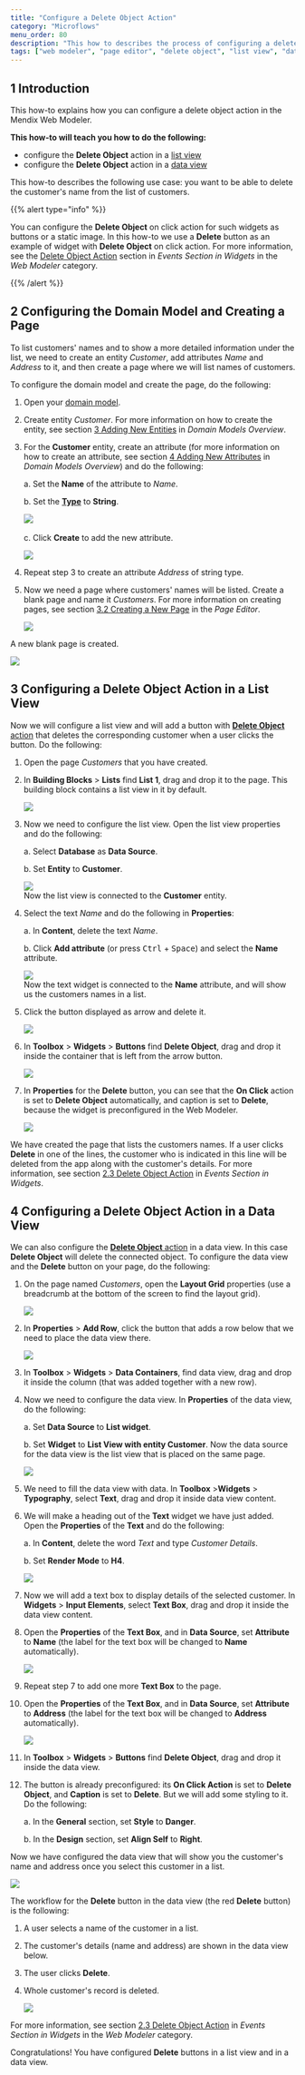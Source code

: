 ```yaml
---
title: "Configure a Delete Object Action"
category: "Microflows"
menu_order: 80
description: "This how to describes the process of configuring a delete object action in a data view and a list view in the Mendix Web Modeler."
tags: ["web modeler", "page editor", "delete object", "list view", "data view", "how to"]
---
```


## 1 Introduction 

This how-to explains how you can configure a delete object action in the Mendix Web Modeler. 

**This how-to will teach you how to do the following:**

* configure the **Delete Object** action in a [list view](page-editor-data-view-list-view#list-view-properties)
* configure the **Delete Object** action in a [data view](page-editor-data-view-list-view#data-view-properties)

This how-to describes the following use case:  you want to be able to delete the customer's name from the list of customers. 

{{% alert type="info" %}}

You can configure the **Delete Object** on click action for such widgets as buttons or a static image. In this how-to we use a **Delete** button as an example of widget with **Delete Object** on click action. For more information, see the [Delete Object Action](page-editor-widgets-events-section#delete-object-action) section in *Events Section in Widgets* in the *Web Modeler* category.

{{% /alert %}}

## 2 Configuring the Domain Model and Creating a Page

To list customers' names and to show a more detailed information under the list, we need to create an entity *Customer*, add attributes *Name* and *Address* to it, and then create a page where we will list names of customers. 

To configure the domain model and create the page, do the following:

1. Open your [domain model](domain-models).

2. Create entity *Customer*. For more information on how to create the entity, see section [3 Adding New Entities](domain-models) in *Domain Models Overview*.

3.  For the **Customer** entity, create an attribute (for more information on how to create an attribute, see section [4 Adding New Attributes](domain-models) in *Domain Models Overview*) and do the following:<br/>

    a. Set the **Name** of the attribute to *Name*.<br/>
    
    b. Set the [**Type**](domain-models-attributes) to **String**.<br/>

    ![](attachments/microflows-how-to-configure-delete-object/name-attribute.png)<br/>    
    c. Click **Create** to add the new attribute.<br/>

    ![](attachments/microflows-how-to-configure-delete-object/customer-entity.png)

4. Repeat step 3 to create an attribute *Address* of string type.

5.  Now we need a page where customers' names will be listed. Create a blank page and name it *Customers*. For more information on creating pages, see section [3.2 Creating a New Page](page-editor) in the *Page Editor*.<br/>

    ![](attachments/microflows-how-to-configure-delete-object/create-page.png)

A new blank page is created.

![](attachments/microflows-how-to-configure-delete-object/blank-page-created.png)

## 3 Configuring a Delete Object Action in a List View

Now we will configure a list view and will add a button with [**Delete Object** action](page-editor-widgets-events-section#delete-object-action) that deletes the corresponding customer when a user clicks the button. Do the following:

1. Open the page *Customers* that you have created.

2.  In **Building Blocks** > **Lists** find **List 1**, drag and drop it to the page. This building block contains a list view in it by default.

    ![](attachments/microflows-how-to-configure-delete-object/list-1.png)

3.  Now we need to configure the list view. Open the list view properties and do the following: <br/>

    a.  Select **Database** as **Data Source**.<br/>

    b.  Set **Entity** to **Customer**.<br/>

    ![](attachments/microflows-how-to-configure-delete-object/list-view-properties.png) <br/>
    Now the list view is connected to the **Customer** entity. <br/>

4.  Select the text *Name* and do the following in **Properties**:<br/>

    a. In **Content**, delete the text *Name*.<br/>

    b. Click **Add attribute** (or press <kbd>Ctrl</kbd> + <kbd>Space</kbd>) and select the **Name** attribute. <br/>

    ![](attachments/microflows-how-to-configure-delete-object/text-content.png)<br/>
    Now the text widget is connected to the **Name** attribute, and will show us the customers names in a list.<br/>

5.  Click the button displayed as arrow and delete it.

    ![](attachments/microflows-how-to-configure-delete-object/arrow-button.png)

6.  In **Toolbox** > **Widgets** > **Buttons** find **Delete Object**, drag and drop it inside the container that is left from the arrow button. 

    ![](attachments/microflows-how-to-configure-delete-object/container-for-the-delete-button.png)

7.  In **Properties** for the **Delete** button, you can see that the **On Click** action is set to **Delete Object** automatically, and caption is set to **Delete**, because the widget is preconfigured in the Web Modeler.

    ![](attachments/microflows-how-to-configure-delete-object/delete-button-properties.png)

We have created the page that lists the customers names. If a user clicks **Delete** in one of the lines, the customer who is indicated in this line will be deleted from the app along with the customer's details. For more information, see section [2.3 Delete Object Action](page-editor-widgets-events-section#delete-object-action) in *Events Section in Widgets*.

## 4 Configuring a Delete Object Action in a Data View

We can also configure the [**Delete Object** action](page-editor-widgets-events-section#delete-object-action) in a data view. In this case **Delete Object** will delete the connected object. To configure the data view and the **Delete** button on your page, do the following:

1.  On the page named *Customers*, open the **Layout Grid** properties (use a breadcrumb at the bottom of the screen to find the layout grid).

    ![](attachments/microflows-how-to-configure-delete-object/breadcrumb.png)

2.  In **Properties** > **Add Row**, click the button that adds a row below that we need to place the data view there. 

    ![](attachments/microflows-how-to-configure-delete-object/add-row.png)

3. In **Toolbox** > **Widgets** > **Data Containers**, find data view, drag and drop it inside the column (that was added together with a new row).

4.  Now we need to configure the data view. In **Properties** of the data view, do the following: <br/>

    a. Set **Data Source** to **List widget**.<br/>

    b. Set **Widget** to **List View with entity Customer**. Now the data source for the data view is the list view that is placed on the same page.<br/>

    ![](attachments/microflows-how-to-configure-delete-object/data-view-list-widget.png)

5. We need to fill the data view with data. In **Toolbox** >**Widgets** > **Typography**, select **Text**, drag and drop it inside data view content. 

6.  We will make a heading out of the **Text** widget we have just added. Open the **Properties** of the **Text** and do the following:<br/>

    a. In **Content**, delete the word *Text* and type *Customer Details*.<br/>

    b. Set **Render Mode** to **H4**. <br/>

    ![](attachments/microflows-how-to-configure-delete-object/text-heading4.png)<br/>

7. Now we will add a text box to display details of the selected customer. In **Widgets** > **Input Elements**, select **Text Box**, drag and drop it inside the data view content. 

8.  Open the **Properties** of the **Text Box**, and in **Data Source**, set **Attribute** to **Name** (the label for the text box will be changed to **Name** automatically).  

    ![](attachments/microflows-how-to-configure-delete-object/text-box-name.png)

9. Repeat step 7 to add one more **Text Box** to the page.

10. Open the **Properties** of the **Text Box**, and in **Data Source**, set **Attribute** to **Address** (the label for the text box will be changed to **Address** automatically).

    ![](attachments/microflows-how-to-configure-delete-object/text-box-address.png)

11. In **Toolbox** > **Widgets** > **Buttons** find **Delete Object**, drag and drop it inside the data view. 

12. The button is already preconfigured: its **On Click Action** is set to **Delete Object**, and **Caption** is set to **Delete**. But we will add some styling to it. Do the following:<br/>

    a. In the **General** section, set **Style** to **Danger**.<br/>

    b. In the **Design** section, set **Align Self** to **Right**.<br/>

Now we have configured the data view that will show you the customer's name and address once you select this customer in a list. 

![](attachments/microflows-how-to-configure-delete-object/configured-page.png)

The workflow for the **Delete** button in the data view (the red **Delete** button) is the following:

1. A user selects a name of the customer in a list.

2. The customer's details (name and address) are shown in the data view below. 

3. The user clicks **Delete**.

4. Whole customer's record is deleted.

   ![](attachments/microflows-how-to-configure-delete-object/published-page-example.png)

For more information, see section [2.3 Delete Object Action](page-editor-widgets-events-section#delete-object-action) in *Events Section in Widgets* in the *Web Modeler* category.

Congratulations! You have configured **Delete** buttons in a list view and in a data view. 
